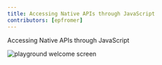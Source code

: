 ```yaml
---
title: Accessing Native APIs through JavaScript
contributors: [epfromer]
---
```


Accessing Native APIs through JavaScript

![playground welcome screen](/screenshots/ns-playground/playground-home.png)

